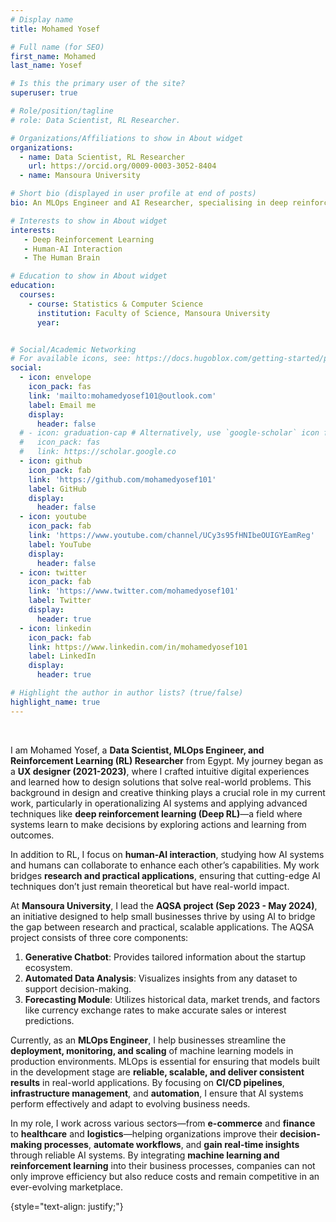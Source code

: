 ```yaml
---
# Display name
title: Mohamed Yosef

# Full name (for SEO)
first_name: Mohamed
last_name: Yosef

# Is this the primary user of the site?
superuser: true

# Role/position/tagline
# role: Data Scientist, RL Researcher.

# Organizations/Affiliations to show in About widget
organizations:
  - name: Data Scientist, RL Researcher
    url: https://orcid.org/0009-0003-3052-8404
  - name: Mansoura University

# Short bio (displayed in user profile at end of posts)
bio: An MLOps Engineer and AI Researcher, specialising in deep reinforcement learning, NLP, and human-AI interaction.

# Interests to show in About widget
interests:
   - Deep Reinforcement Learning
   - Human-AI Interaction
   - The Human Brain 

# Education to show in About widget
education:
  courses:
    - course: Statistics & Computer Science
      institution: Faculty of Science, Mansoura University
      year: 


# Social/Academic Networking
# For available icons, see: https://docs.hugoblox.com/getting-started/page-builder/#icons
social:
  - icon: envelope
    icon_pack: fas
    link: 'mailto:mohamedyosef101@outlook.com'
    label: Email me
    display: 
      header: false
  # - icon: graduation-cap # Alternatively, use `google-scholar` icon from `ai` icon pack
  #   icon_pack: fas
  #   link: https://scholar.google.co
  - icon: github
    icon_pack: fab
    link: 'https://github.com/mohamedyosef101'
    label: GitHub
    display:
      header: false
  - icon: youtube
    icon_pack: fab
    link: 'https://www.youtube.com/channel/UCy3s95fHNIbeOUIGYEamReg'
    label: YouTube 
    display: 
      header: false
  - icon: twitter
    icon_pack: fab
    link: 'https://www.twitter.com/mohamedyosef101'
    label: Twitter
    display: 
      header: true
  - icon: linkedin
    icon_pack: fab
    link: https://www.linkedin.com/in/mohamedyosef101
    label: LinkedIn
    display: 
      header: true

# Highlight the author in author lists? (true/false)
highlight_name: true
---
```


<br>

I am Mohamed Yosef, a **Data Scientist, MLOps Engineer, and Reinforcement Learning (RL) Researcher** from Egypt. My journey began as a **UX designer (2021-2023)**, where I crafted intuitive digital experiences and learned how to design solutions that solve real-world problems. This background in design and creative thinking plays a crucial role in my current work, particularly in operationalizing AI systems and applying advanced techniques like **deep reinforcement learning (Deep RL)**—a field where systems learn to make decisions by exploring actions and learning from outcomes.

In addition to RL, I focus on **human-AI interaction**, studying how AI systems and humans can collaborate to enhance each other’s capabilities. My work bridges **research and practical applications**, ensuring that cutting-edge AI techniques don’t just remain theoretical but have real-world impact.

At **Mansoura University**, I lead the **AQSA project (Sep 2023 - May 2024)**, an initiative designed to help small businesses thrive by using AI to bridge the gap between research and practical, scalable applications. The AQSA project consists of three core components:
1. **Generative Chatbot**: Provides tailored information about the startup ecosystem.
2. **Automated Data Analysis**: Visualizes insights from any dataset to support decision-making.
3. **Forecasting Module**: Utilizes historical data, market trends, and factors like currency exchange rates to make accurate sales or interest predictions.

Currently, as an **MLOps Engineer**, I help businesses streamline the **deployment, monitoring, and scaling** of machine learning models in production environments. MLOps is essential for ensuring that models built in the development stage are **reliable, scalable, and deliver consistent results** in real-world applications. By focusing on **CI/CD pipelines**, **infrastructure management**, and **automation**, I ensure that AI systems perform effectively and adapt to evolving business needs.

In my role, I work across various sectors—from **e-commerce** and **finance** to **healthcare** and **logistics**—helping organizations improve their **decision-making processes**, **automate workflows**, and **gain real-time insights** through reliable AI systems. By integrating **machine learning and reinforcement learning** into their business processes, companies can not only improve efficiency but also reduce costs and remain competitive in an ever-evolving marketplace.


{style="text-align: justify;"}
